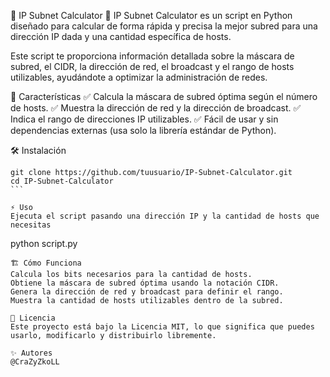 📡 IP Subnet Calculator
🚀 IP Subnet Calculator es un script en Python diseñado para calcular de forma rápida y precisa la mejor subred para una dirección IP dada y una cantidad específica de hosts.

Este script te proporciona información detallada sobre la máscara de subred, el CIDR, la dirección de red, el broadcast y el rango de hosts utilizables, ayudándote a optimizar la administración de redes.

📌 Características
✅ Calcula la máscara de subred óptima según el número de hosts.
✅ Muestra la dirección de red y la dirección de broadcast.
✅ Indica el rango de direcciones IP utilizables.
✅ Fácil de usar y sin dependencias externas (usa solo la librería estándar de Python).

🛠️ Instalación
````
git clone https://github.com/tuusuario/IP-Subnet-Calculator.git
cd IP-Subnet-Calculator
```

⚡ Uso
Ejecuta el script pasando una dirección IP y la cantidad de hosts que necesitas
````
python script.py <IP> <Cantidad de Hosts>
```
🏗️ Cómo Funciona
Calcula los bits necesarios para la cantidad de hosts.
Obtiene la máscara de subred óptima usando la notación CIDR.
Genera la dirección de red y broadcast para definir el rango.
Muestra la cantidad de hosts utilizables dentro de la subred.

📜 Licencia
Este proyecto está bajo la Licencia MIT, lo que significa que puedes usarlo, modificarlo y distribuirlo libremente.

✨ Autores
@CraZyZkoLL
